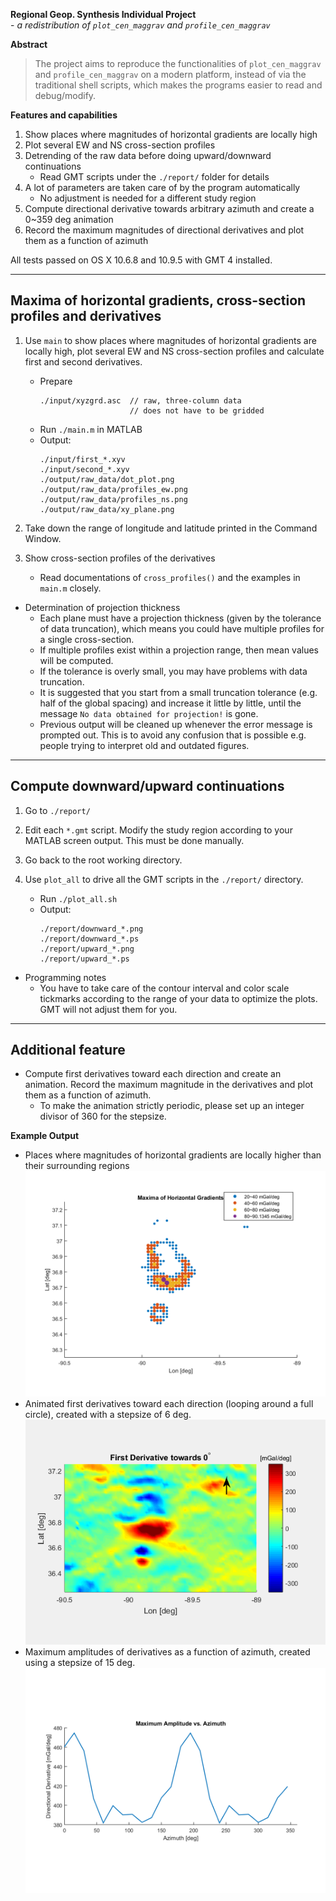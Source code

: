 **Regional Geop. Synthesis Individual Project** <br>
    - *a redistribution of `plot_cen_maggrav` and `profile_cen_maggrav`*

**Abstract**
> The project aims to reproduce the functionalities of `plot_cen_maggrav` and
> `profile_cen_maggrav` on a modern platform, instead of via the traditional
> shell scripts, which makes the programs easier to read and debug/modify.

**Features and capabilities**
1) Show places where magnitudes of horizontal gradients are locally high
2) Plot several EW and NS cross-section profiles
3) Detrending of the raw data before doing upward/downward continuations
   - Read GMT scripts under the `./report/` folder for details
4) A lot of parameters are taken care of by the program automatically
   - No adjustment is needed for a different study region
5) Compute directional derivative towards arbitrary azimuth and create a
   0~359 deg animation
6) Record the maximum magnitudes of directional derivatives and plot them as a
   function of azimuth

All tests passed on OS X 10.6.8 and 10.9.5 with GMT 4 installed.


-----------------------------------------------------------------------------
 Maxima of horizontal gradients, cross-section profiles and derivatives
-----------------------------------------------------------------------------

1. Use `main` to show places where magnitudes of horizontal gradients are
    locally high, plot several EW and NS cross-section profiles and calculate
    first and second derivatives.
   - Prepare
     ```
     ./input/xyzgrd.asc  // raw, three-column data
                         // does not have to be gridded
     ```
   - Run `./main.m` in MATLAB
   - Output:
     ```
     ./input/first_*.xyv
     ./input/second_*.xyv
     ./output/raw_data/dot_plot.png
     ./output/raw_data/profiles_ew.png
     ./output/raw_data/profiles_ns.png
     ./output/raw_data/xy_plane.png
     ```

2. Take down the range of longitude and latitude printed in the Command Window.

3. Show cross-section profiles of the derivatives
   - Read documentations of `cross_profiles()` and the examples in `main.m`
       closely.

* Determination of projection thickness
  - Each plane must have a projection thickness (given by the tolerance of data
    truncation), which means you could have multiple profiles for a single
    cross-section.
  - If multiple profiles exist within a projection range, then mean values will
    be computed.
  - If the tolerance is overly small, you may have problems with data
    truncation.
  - It is suggested that you start from a small truncation tolerance (e.g. half
    of the global spacing) and increase it little by little, until the message
    `No data obtained for projection!` is gone.
  - Previous output will be cleaned up whenever the error message is prompted
    out. This is to avoid any confusion that is possible e.g. people trying to
    interpret old and outdated figures.


-----------------------------------------------------------------------------
 Compute downward/upward continuations
-----------------------------------------------------------------------------

1. Go to `./report/`

2. Edit each `*.gmt` script. Modify the study region according to your MATLAB
    screen output. This must be done manually.

3. Go back to the root working directory.

4. Use `plot_all` to drive all the GMT scripts in the `./report/` directory.
   - Run `./plot_all.sh`
   - Output:
     ```
     ./report/downward_*.png
     ./report/downward_*.ps
     ./report/upward_*.png
     ./report/upward_*.ps
     ```

* Programming notes
  - You have to take care of the contour interval and color scale tickmarks
      according to the range of your data to optimize the plots. GMT will not
      adjust them for you.


-----------------------------------------------------------------------------
 Additional feature
-----------------------------------------------------------------------------

* Compute first derivatives toward each direction and create an animation.
    Record the maximum magnitude in the derivatives and plot them as a function
    of azimuth.
  - To make the animation strictly periodic, please set up an integer divisor
      of 360 for the stepsize.


**Example Output**
  - Places where magnitudes of horizontal gradients are locally higher than
      their surrounding regions <br>
    ![the_dot_plot](./output/raw_data/dot_plot.png)
  - Animated first derivatives toward each direction (looping around a full
      circle), created with a stepsize of 6 deg. <br>
    ![step_12_deg](./output/direct_deriv/anime_06_deg.gif)
  - Maximum amplitudes of derivatives as a function of azimuth, created using a
      stepsize of 15 deg. <br>
    ![amp_vs_az](./output/direct_deriv/amp_15_deg.png)
